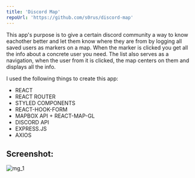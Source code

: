 ```yaml
---
title: 'Discord Map'
repoUrl: 'https://github.com/s0rus/discord-map'
---
```


This app's purpose is to give a certain discord community a way to know eachother better
and let them know where they are from by logging all saved users as markers on a map.
When the marker is clicked you get all the info about a concrete user you need.
The list also serves as a navigation, when the user from it is clicked, the map
centers on them and displays all the info.

I used the following things to create this app:

- REACT
- REACT ROUTER
- STYLED COMPONENTS
- REACT-HOOK-FORM
- MAPBOX API + REACT-MAP-GL
- DISCORD API
- EXPRESS.JS
- AXIOS

## Screenshot:

![mg_1](https://user-images.githubusercontent.com/45129985/229355416-9f2ab250-4df1-4b67-a531-07595a8f6f2f.jpg)
